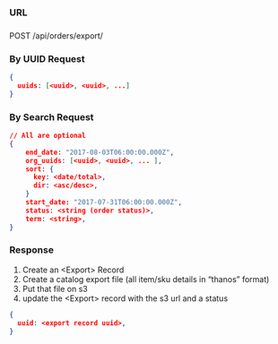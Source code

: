 ### URL

### 

POST /api/orders/export/

### By UUID Request

```json
{
  uuids: [<uuid>, <uuid>, ...]
}
```

### By Search Request

```json
// All are optional
{
    end_date: "2017-08-03T06:00:00.000Z",
    org_uuids: [<uuid>, <uuid>, ... ],
    sort: {
      key: <date/total>,
      dir: <asc/desc>,
    }
    start_date: "2017-07-31T06:00:00.000Z",
    status: <string (order status)>,
    term: <string>,
}
```

### Response

1. Create an \<Export\> Record
2. Create a catalog export file (all item/sku details in “thanos” format)
3. Put that file on s3
4. update the \<Export\> record with the s3 url and a status

```json
{
  uuid: <export record uuid>,
}
```

